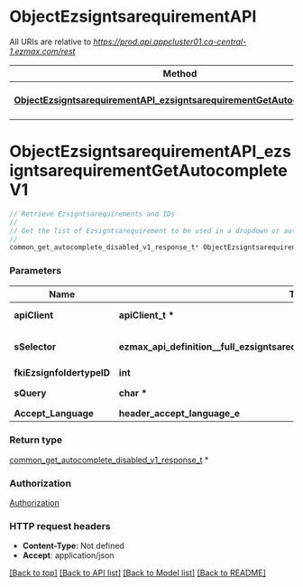 # ObjectEzsigntsarequirementAPI

All URIs are relative to *https://prod.api.appcluster01.ca-central-1.ezmax.com/rest*

Method | HTTP request | Description
------------- | ------------- | -------------
[**ObjectEzsigntsarequirementAPI_ezsigntsarequirementGetAutocompleteV1**](ObjectEzsigntsarequirementAPI.md#ObjectEzsigntsarequirementAPI_ezsigntsarequirementGetAutocompleteV1) | **GET** /1/object/ezsigntsarequirement/getAutocomplete/{sSelector} | Retrieve Ezsigntsarequirements and IDs


# **ObjectEzsigntsarequirementAPI_ezsigntsarequirementGetAutocompleteV1**
```c
// Retrieve Ezsigntsarequirements and IDs
//
// Get the list of Ezsigntsarequirement to be used in a dropdown or autocomplete control.
//
common_get_autocomplete_disabled_v1_response_t* ObjectEzsigntsarequirementAPI_ezsigntsarequirementGetAutocompleteV1(apiClient_t *apiClient, ezmax_api_definition__full_ezsigntsarequirementGetAutocompleteV1_sSelector_e sSelector, int fkiEzsignfoldertypeID, char * sQuery, header_accept_language_e Accept_Language);
```

### Parameters
Name | Type | Description  | Notes
------------- | ------------- | ------------- | -------------
**apiClient** | **apiClient_t \*** | context containing the client configuration |
**sSelector** | **ezmax_api_definition__full_ezsigntsarequirementGetAutocompleteV1_sSelector_e** | The type of Ezsigntsarequirements to return | 
**fkiEzsignfoldertypeID** | **int** |  | [optional] 
**sQuery** | **char \*** | Allow to filter the returned results | [optional] 
**Accept_Language** | **header_accept_language_e** |  | [optional] 

### Return type

[common_get_autocomplete_disabled_v1_response_t](common_get_autocomplete_disabled_v1_response.md) *


### Authorization

[Authorization](../README.md#Authorization)

### HTTP request headers

 - **Content-Type**: Not defined
 - **Accept**: application/json

[[Back to top]](#) [[Back to API list]](../README.md#documentation-for-api-endpoints) [[Back to Model list]](../README.md#documentation-for-models) [[Back to README]](../README.md)

